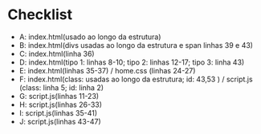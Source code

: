 # Checklist

- A: index.html(usado ao longo da estrutura) 
- B: index.html(divs usadas ao longo da estrutura e span linhas 39 e 43)
- C: index.html(linha 36)
- D: index.html(tipo 1: linhas 8-10; tipo 2: linhas 12-17; tipo 3: linha 43)
- E: index.html(linhas 35-37) / home.css (linhas 24-27)
- F: index.html(class: usadas ao longo da estrutura; id: 43,53 ) / script.js (class: linha 5; id: linha 2)
- G: script.js(linhas 11-23)
- H: script.js(linhas 26-33)
- I: script.js(linhas 35-41)
- J: script.js(linhas 43-47)